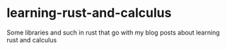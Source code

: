 # learning-rust-and-calculus
Some libraries and such in rust that go with my blog posts about learning rust and calculus

